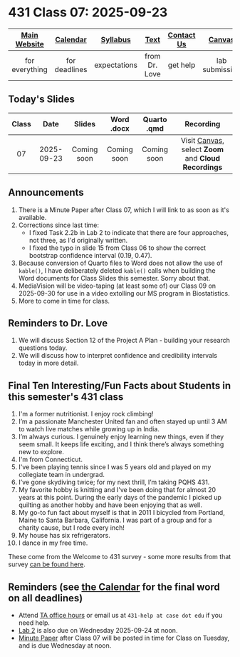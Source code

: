 # 431 Class 07: 2025-09-23

[Main Website](https://thomaselove.github.io/431-2025/) | [Calendar](https://thomaselove.github.io/431-2025/calendar.html) | [Syllabus](https://thomaselove.github.io/431-syllabus-2025/) | [Text](https://thomaselove.github.io/431-book/) | [Contact Us](https://thomaselove.github.io/431-2025/contact.html) | [Canvas](https://canvas.case.edu) | [Data and Code](https://github.com/THOMASELOVE/431-data)
:-----------: | :--------------: | :----------: | :---------: | :-------------: | :-----------: | :------------:
for everything | for deadlines | expectations | from Dr. Love | get help | lab submission | for downloads

## Today's Slides

Class | Date | Slides | Word .docx | Quarto .qmd | Recording
:---: | :--------: | :------: | :------: | :------: | :-------------:
07 | 2025-09-23 | Coming soon | Coming soon | Coming soon | Visit [Canvas](https://canvas.case.edu/), select **Zoom** and **Cloud Recordings**

<!-- 

07 | 2025-09-23 | **[Slides 07](https://thomaselove.github.io/431-slides-2025/class07.html)** | **[Word 07](https://thomaselove.github.io/431-slides-2025/class07w.docx)** | **[Code 07](https://github.com/THOMASELOVE/431-slides-2025/blob/main/class07.qmd)** | Visit [Canvas](https://canvas.case.edu/), select **Zoom** and **Cloud Recordings**

-->

## Announcements

1. There is a Minute Paper after Class 07, which I will link to as soon as it's available.
2. Corrections since last time:
    - I fixed Task 2.2b in Lab 2 to indicate that there are four approaches, not three, as I'd originally written.
    - I fixed the typo in slide 15 from Class 06 to show the correct bootstrap confidence interval (0.19, 0.47).
3. Because conversion of Quarto files to Word does not allow the use of `kable()`, I have deliberately deleted `kable()` calls when building the Word documents for Class Slides this semester. Sorry about that.
4. MediaVision will be video-taping (at least some of) our Class 09 on 2025-09-30 for use in a video extolling our MS program in Biostatistics.
5. More to come in time for class.

## Reminders to Dr. Love

1. We will discuss Section 12 of the Project A Plan - building your research questions today.
2. We will discuss how to interpret confidence and credibility intervals today in more detail.

## Final Ten Interesting/Fun Facts about Students in this semester's 431 class

1. I'm a former nutritionist. I enjoy rock climbing!
2. I’m a passionate Manchester United fan and often stayed up until 3 AM to watch live matches while growing up in India.
3. I’m always curious. I genuinely enjoy learning new things, even if they seem small. It keeps life exciting, and I think there’s always something new to explore.
4. I'm from Connecticut.
5. I've been playing tennis since I was 5 years old and played on my collegiate team in undergrad.
6. I’ve gone skydiving twice; for my next thrill, I’m taking PQHS 431.
7. My favorite hobby is knitting and I've been doing that for almost 20 years at this point. During the early days of the pandemic I picked up quilting as another hobby and have been enjoying that as well.
8. My go-to fun fact about myself is that in 2011 I bicycled from Portland, Maine to Santa Barbara, California. I was part of a group and for a charity cause, but I rode every inch!
9. My house has six refrigerators.
10. I dance in my free time.

These come from the Welcome to 431 survey - some more results from that survey [can be found here](https://github.com/THOMASELOVE/431-classes-2025/blob/main/class02/welcome_report.md).

## Reminders (see [the Calendar](https://thomaselove.github.io/431-2025/calendar.html) for the final word on all deadlines)

- Attend [TA office hours](https://thomaselove.github.io/431-2025/contact.html#ta-office-hours) or email us at `431-help at case dot edu` if you need help.     
- [Lab 2](https://github.com/THOMASELOVE/431-labs-2025/tree/main/lab2) is also due on Wednesday 2025-09-24 at noon.
- [Minute Paper](https://github.com/THOMASELOVE/431-minute-2025/tree/main) after Class 07 will be posted in time for Class on Tuesday, and is due Wednesday at noon.
